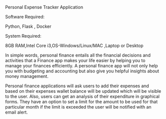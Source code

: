 Personal Expense Tracker Application

Software Required:
                                        
Python, Flask , Docker
                                    
                                    
System Required:
                                        
8GB RAM,Intel Core i3,OS-Windows/Linux/MAC ,Laptop or Desktop
                                    
In simple words, personal finance entails all the financial decisions and activities that a Finance app makes your life easier by helping you to manage your finances efficiently. A personal finance app will not only help you with budgeting and accounting but also give you helpful insights about money management.

Personal finance applications will ask users to add their expenses and based on their expenses wallet balance will be updated which will be visible to the user.  Also, users can get an analysis of their expenditure in graphical forms. They have an option to set a limit for the amount to be used for that particular month if the limit is exceeded the user will be notified with an email alert.




   
